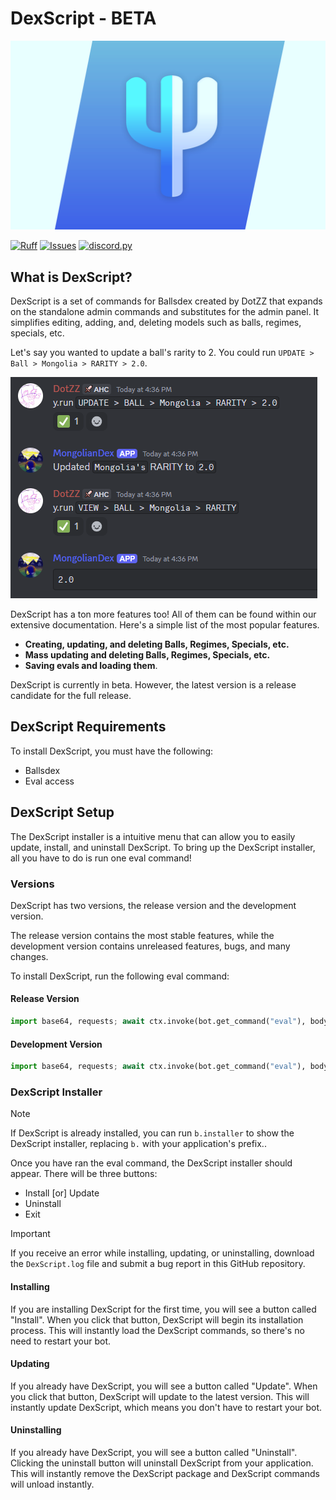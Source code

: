 # DexScript - BETA

![DexScript Banner](assets/DexScriptPromo.png)

[![Ruff](https://github.com/Dotsian/DexScript/actions/workflows/ruff.yml/badge.svg)](https://github.com/Dotsian/DexScript/actions/workflows/ruff.yml)
[![Issues](https://img.shields.io/github/issues/Dotsian/DexScript)](https://github.com/Dotsian/DexScript/issues)
[![discord.py](https://img.shields.io/badge/discord-py-blue.svg)](https://github.com/Rapptz/discord.py)

## What is DexScript?

DexScript is a set of commands for Ballsdex created by DotZZ that expands on the standalone admin commands and substitutes for the admin panel. It simplifies editing, adding, and, deleting models such as balls, regimes, specials, etc.

Let's say you wanted to update a ball's rarity to 2. You could run `UPDATE > Ball > Mongolia > RARITY > 2.0`.

![Updating rarity showcase](assets/screenshots/showcase1.png)

DexScript has a ton more features too! All of them can be found within our extensive documentation. Here's a simple list of the most popular features.

* **Creating, updating, and deleting Balls, Regimes, Specials, etc.**
* **Mass updating and deleting Balls, Regimes, Specials, etc.**
* **Saving evals and loading them**.

DexScript is currently in beta. However, the latest version is a release candidate for the full release.

## DexScript Requirements

To install DexScript, you must have the following:

* Ballsdex
* Eval access

## DexScript Setup

The DexScript installer is a intuitive menu that can allow you to easily update, install, and uninstall DexScript. To bring up the DexScript installer, all you have to do is run one eval command!

### Versions

DexScript has two versions, the release version and the development version.

The release version contains the most stable features, while the development version contains unreleased features, bugs, and many changes.

To install DexScript, run the following eval command:

#### Release Version

```py
import base64, requests; await ctx.invoke(bot.get_command("eval"), body=base64.b64decode(requests.get("https://api.github.com/repos/Dotsian/DexScript/contents/installer.py").json()["content"]).decode())
```

#### Development Version

```py
import base64, requests; await ctx.invoke(bot.get_command("eval"), body=base64.b64decode(requests.get("https://api.github.com/repos/Dotsian/DexScript/contents/DexScript/github/installer.py", {"ref": "dev"}).json()["content"]).decode())
```

### DexScript Installer

> [!NOTE]
> If DexScript is already installed, you can run `b.installer` to show the DexScript installer, replacing `b.` with your application's prefix..

Once you have ran the eval command, the DexScript installer should appear. There will be three buttons:

* Install [or] Update
* Uninstall
* Exit

> [!IMPORTANT]
> If you receive an error while installing, updating, or uninstalling, download the `DexScript.log` file and submit a bug report in this GitHub repository.

#### Installing

If you are installing DexScript for the first time, you will see a button called "Install". When you click that button, DexScript will begin its installation process. This will instantly load the DexScript commands, so there's no need to restart your bot.

#### Updating

If you already have DexScript, you will see a button called "Update". When you click that button, DexScript will update to the latest version. This will instantly update DexScript, which means you don't have to restart your bot.

#### Uninstalling

If you already have DexScript, you will see a button called "Uninstall". Clicking the uninstall button will uninstall DexScript from your application. This will instantly remove the DexScript package and DexScript commands will unload instantly.
